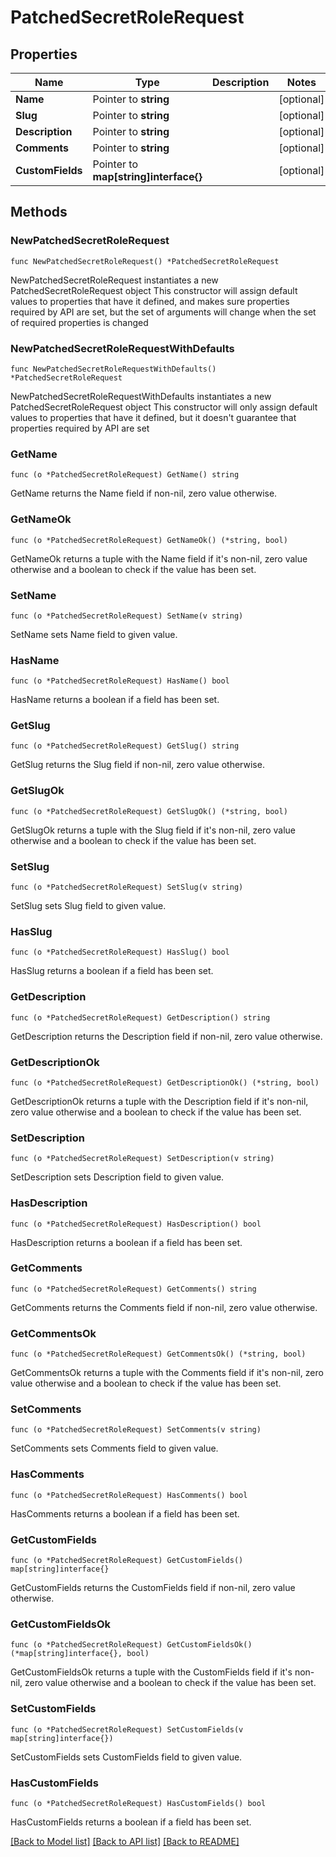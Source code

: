 # PatchedSecretRoleRequest

## Properties

Name | Type | Description | Notes
------------ | ------------- | ------------- | -------------
**Name** | Pointer to **string** |  | [optional] 
**Slug** | Pointer to **string** |  | [optional] 
**Description** | Pointer to **string** |  | [optional] 
**Comments** | Pointer to **string** |  | [optional] 
**CustomFields** | Pointer to **map[string]interface{}** |  | [optional] 

## Methods

### NewPatchedSecretRoleRequest

`func NewPatchedSecretRoleRequest() *PatchedSecretRoleRequest`

NewPatchedSecretRoleRequest instantiates a new PatchedSecretRoleRequest object
This constructor will assign default values to properties that have it defined,
and makes sure properties required by API are set, but the set of arguments
will change when the set of required properties is changed

### NewPatchedSecretRoleRequestWithDefaults

`func NewPatchedSecretRoleRequestWithDefaults() *PatchedSecretRoleRequest`

NewPatchedSecretRoleRequestWithDefaults instantiates a new PatchedSecretRoleRequest object
This constructor will only assign default values to properties that have it defined,
but it doesn't guarantee that properties required by API are set

### GetName

`func (o *PatchedSecretRoleRequest) GetName() string`

GetName returns the Name field if non-nil, zero value otherwise.

### GetNameOk

`func (o *PatchedSecretRoleRequest) GetNameOk() (*string, bool)`

GetNameOk returns a tuple with the Name field if it's non-nil, zero value otherwise
and a boolean to check if the value has been set.

### SetName

`func (o *PatchedSecretRoleRequest) SetName(v string)`

SetName sets Name field to given value.

### HasName

`func (o *PatchedSecretRoleRequest) HasName() bool`

HasName returns a boolean if a field has been set.

### GetSlug

`func (o *PatchedSecretRoleRequest) GetSlug() string`

GetSlug returns the Slug field if non-nil, zero value otherwise.

### GetSlugOk

`func (o *PatchedSecretRoleRequest) GetSlugOk() (*string, bool)`

GetSlugOk returns a tuple with the Slug field if it's non-nil, zero value otherwise
and a boolean to check if the value has been set.

### SetSlug

`func (o *PatchedSecretRoleRequest) SetSlug(v string)`

SetSlug sets Slug field to given value.

### HasSlug

`func (o *PatchedSecretRoleRequest) HasSlug() bool`

HasSlug returns a boolean if a field has been set.

### GetDescription

`func (o *PatchedSecretRoleRequest) GetDescription() string`

GetDescription returns the Description field if non-nil, zero value otherwise.

### GetDescriptionOk

`func (o *PatchedSecretRoleRequest) GetDescriptionOk() (*string, bool)`

GetDescriptionOk returns a tuple with the Description field if it's non-nil, zero value otherwise
and a boolean to check if the value has been set.

### SetDescription

`func (o *PatchedSecretRoleRequest) SetDescription(v string)`

SetDescription sets Description field to given value.

### HasDescription

`func (o *PatchedSecretRoleRequest) HasDescription() bool`

HasDescription returns a boolean if a field has been set.

### GetComments

`func (o *PatchedSecretRoleRequest) GetComments() string`

GetComments returns the Comments field if non-nil, zero value otherwise.

### GetCommentsOk

`func (o *PatchedSecretRoleRequest) GetCommentsOk() (*string, bool)`

GetCommentsOk returns a tuple with the Comments field if it's non-nil, zero value otherwise
and a boolean to check if the value has been set.

### SetComments

`func (o *PatchedSecretRoleRequest) SetComments(v string)`

SetComments sets Comments field to given value.

### HasComments

`func (o *PatchedSecretRoleRequest) HasComments() bool`

HasComments returns a boolean if a field has been set.

### GetCustomFields

`func (o *PatchedSecretRoleRequest) GetCustomFields() map[string]interface{}`

GetCustomFields returns the CustomFields field if non-nil, zero value otherwise.

### GetCustomFieldsOk

`func (o *PatchedSecretRoleRequest) GetCustomFieldsOk() (*map[string]interface{}, bool)`

GetCustomFieldsOk returns a tuple with the CustomFields field if it's non-nil, zero value otherwise
and a boolean to check if the value has been set.

### SetCustomFields

`func (o *PatchedSecretRoleRequest) SetCustomFields(v map[string]interface{})`

SetCustomFields sets CustomFields field to given value.

### HasCustomFields

`func (o *PatchedSecretRoleRequest) HasCustomFields() bool`

HasCustomFields returns a boolean if a field has been set.


[[Back to Model list]](../README.md#documentation-for-models) [[Back to API list]](../README.md#documentation-for-api-endpoints) [[Back to README]](../README.md)


